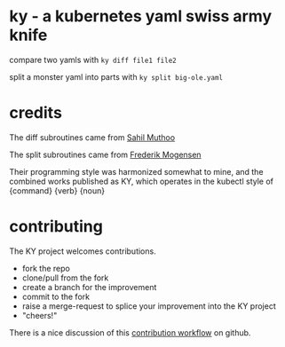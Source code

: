 
# ky - a kubernetes yaml swiss army knife

compare two yamls with `ky diff file1 file2`

split a monster yaml into parts with `ky split big-ole.yaml`

# credits

The diff subroutines came from [Sahil Muthoo](https://github.com/sahilm/yamldiff)

The split subroutines came from [Frederik Mogensen](https://github.com/mogensen/kubernetes-split-yaml)

Their programming style was harmonized somewhat to mine, and the combined works published as KY, which operates in the kubectl style of {command} {verb} {noun}

# contributing

The KY project welcomes contributions.  

* fork the repo
* clone/pull from the fork
* create a branch for the improvement
* commit to the fork
* raise a merge-request to splice your improvement into the KY project
* "cheers!"

There is a nice discussion of this [contribution workflow](https://github.com/freeCodeCamp/how-to-contribute-to-open-source/blob/master/CONTRIBUTING.md) on github.
